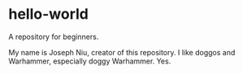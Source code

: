 # hello-world
A repository for beginners.

My name is Joseph Niu, creator of this repository. I like doggos and Warhammer, especially doggy Warhammer. Yes.
